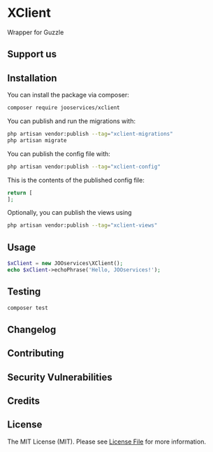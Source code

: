 # XClient

Wrapper for Guzzle

## Support us

## Installation

You can install the package via composer:

```bash
composer require jooservices/xclient
```

You can publish and run the migrations with:

```bash
php artisan vendor:publish --tag="xclient-migrations"
php artisan migrate
```

You can publish the config file with:

```bash
php artisan vendor:publish --tag="xclient-config"
```

This is the contents of the published config file:

```php
return [
];
```

Optionally, you can publish the views using

```bash
php artisan vendor:publish --tag="xclient-views"
```

## Usage

```php
$xClient = new JOOservices\XClient();
echo $xClient->echoPhrase('Hello, JOOservices!');
```

## Testing

```bash
composer test
```

## Changelog

## Contributing

## Security Vulnerabilities

## Credits

## License

The MIT License (MIT). Please see [License File](LICENSE.md) for more information.

